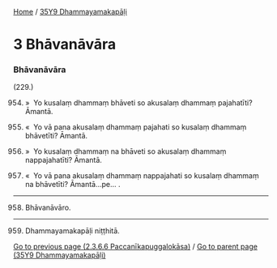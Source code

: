 
[Home](/) / [35Y9 Dhammayamakapāḷi](../35Y9.md)

# 3 Bhāvanāvāra

### Bhāvanāvāra

(229.)

954. »  Yo kusalaṃ dhammaṃ bhāveti so akusalaṃ dhammaṃ pajahatīti? Āmantā.

955. «  Yo vā pana akusalaṃ dhammaṃ pajahati so kusalaṃ dhammaṃ bhāvetīti? Āmantā.

956. »  Yo kusalaṃ dhammaṃ na bhāveti so akusalaṃ dhammaṃ nappajahatīti? Āmantā.

957. «  Yo vā pana akusalaṃ dhammaṃ nappajahati so kusalaṃ dhammaṃ na bhāvetīti? Āmantā…pe… .

---

958. Bhāvanāvāro.



---

959. Dhammayamakapāḷi niṭṭhitā.



[Go to previous page (2.3.6.6 Paccanīkapuggalokāsa)](2/2.3/2.3.6/2.3.6.6.md) / [Go to parent page (35Y9 Dhammayamakapāḷi)](0.md)


